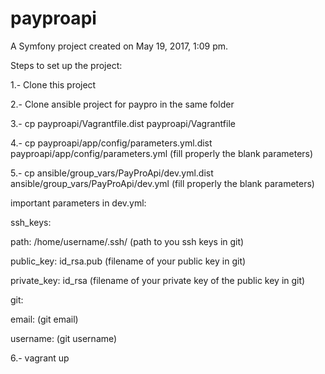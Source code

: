 payproapi
=========

A Symfony project created on May 19, 2017, 1:09 pm.

Steps to set up the project:


1.- Clone this project


2.- Clone ansible project for paypro in the same folder


3.- cp payproapi/Vagrantfile.dist payproapi/Vagrantfile


4.- cp payproapi/app/config/parameters.yml.dist payproapi/app/config/parameters.yml (fill properly the blank parameters)


5.- cp ansible/group_vars/PayProApi/dev.yml.dist ansible/group_vars/PayProApi/dev.yml (fill properly the blank parameters)

important parameters in dev.yml:

ssh_keys:

  path: /home/username/.ssh/ (path to you ssh keys in git)

  public_key: id_rsa.pub (filename of your public key in git)

  private_key: id_rsa (filename of your private key of the public key in git)

git:

  email: (git email)

  username: (git username)


6.- vagrant up
